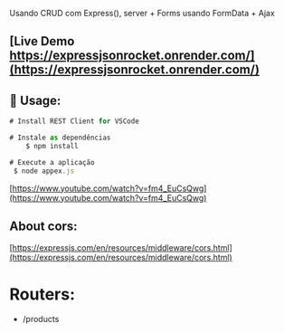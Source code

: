 Usando CRUD com Express(), server + Forms usando FormData + Ajax

## [Live Demo https://expressjsonrocket.onrender.com/](https://expressjsonrocket.onrender.com/)

## :rocket: Usage:

```js
# Install REST Client for VSCode

# Instale as dependências
    $ npm install

# Execute a aplicação
 $ node appex.js
```

[https://www.youtube.com/watch?v=fm4_EuCsQwg](https://www.youtube.com/watch?v=fm4_EuCsQwg)

## About cors:

[https://expressjs.com/en/resources/middleware/cors.html](https://expressjs.com/en/resources/middleware/cors.html)

# Routers:

- /products
